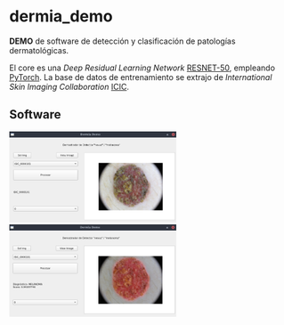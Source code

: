 # dermia_demo

**DEMO** de software de detección y clasificación de patologías dermatológicas. 

El core es una *Deep Residual Learning Network* [RESNET-50](https://arxiv.org/abs/1512.03385), empleando [PyTorch](https://pytorch.org).
La base de datos de entrenamiento se extrajo de *International Skin Imaging Collaboration* [ICIC](https://www.isic-archive.com).

## Software

<img src="samples/img01.png" alt="drawing" width="300"/>
<img src="samples/img02.png" alt="drawing" width="300"/>

